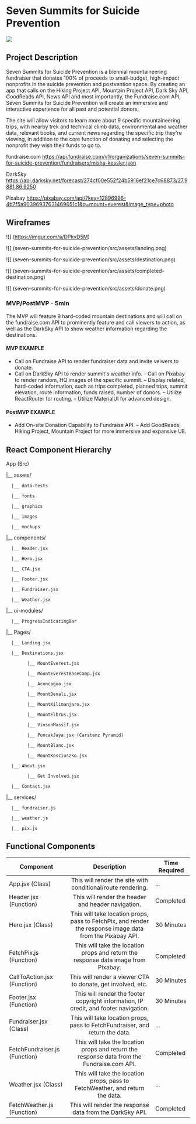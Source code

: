 # Seven Summits for Suicide Prevention 

![](https://i.giphy.com/media/fXgKfzV4aaHQI/source.gif)

## Project Description

Seven Summits for Suicide Prevention is a biennial mountaineering fundraiser that donates 100% of proceeds to small-budget, high-impact nonprofits in the suicide prevention and postvention space. By creating an app that calls on the Hiking Project API, Mountain Project API, Dark Sky API, GoodReads API, News API and most importantly, the Fundraise.com API, Seven Summits for Suicide Prevention will create an immersive and interactive experience for all past and potential donors.

The site will allow visitors to learn more about 9 specific mountaineering trips, with nearby trek and technical climb data, environmental and weather data, relevant books, and current news regarding the specific trip they're viewing, in addition to the core function of donating and selecting the nonprofit they wish their funds to go to.

fundraise.com https://api.fundraise.com/v1/organizations/seven-summits-for-suicide-prevention/fundraisers/misha-kessler.json

DarkSky https://api.darksky.net/forecast/274cf00e552f24b5916ef21ce7c68873/27.9881,86.9250

Pixabay https://pixabay.com/api/?key=12896996-4b7f5a90396937631469651c1&q=mount+everest&image_type=photo

## Wireframes

![] (https://imgur.com/a/DPkvD5M)

![] (seven-summits-for-suicide-prevention/src/assets/landing.png)

![] (seven-summits-for-suicide-prevention/src/assets/destination.png)

![] (seven-summits-for-suicide-prevention/src/assets/completed-destination.png)

![] (seven-summits-for-suicide-prevention/src/assets/donate.png)

### MVP/PostMVP - 5min

The MVP will feature 9 hard-coded mountain destinations and will call on the fundraise.com API to prominently feature and call viewers to action, as well as the DarkSky API to show weather information regarding the destinations. 

#### MVP EXAMPLE
- Call on Fundraise API to render fundraiser data and invite veiwers to donate.
- Call on DarkSky API to render summit's weather info.
– Call on Pixabay to render random, HQ images of the specific summit.
– Display related, hard-coded information, such as trips completed, planned trips, summit elevation, route information, funds raised, number of donors.
– Utilize ReactRouter for routing.
– Utilize MaterialUI for advanced design.

#### PostMVP EXAMPLE

- Add On-site Donation Capability to Fundraise API. 
– Add GoodReads, Hiking Project, Mountain Project for more immersive and expansive UE.

## React Component Hierarchy


App (Src)

|__ assets/

      |__ data-tests

      |__ fonts

      |__ graphics

      |__ images

      |__ mockups

|__ components/
     
      |__ Header.jsx
      
      |__ Hero.jsx

      |__ CTA.jsx

      |__ Footer.jsx

      |__ Fundraiser.jsx

      |__ Weather.jsx

|__ ui-modules/
     
      |__ ProgressIndicatingBar


|__ Pages/

      |__ Landing.jsx
      
      |__ Destinations.jsx

            |__ MountEverest.jsx

            |__ MountEverestBaseCamp.jsx

            |__ Aconcagua.jsx

            |__ MountDenali.jsx

            |__ MountKilimanjaro.jsx

            |__ MountElbrus.jsx

            |__ VinsonMassif.jsx

            |__ PuncakJaya.jsx (Carstenz Pyramid)

            |__ MountBlanc.jsx

            |__ MountKosciuszko.jsx

      |__ About.jsx

            |__ Get Involved.jsx

      |__ Contact.jsx

|__ services/

      |__ fundraiser.js
      
      |__ weather.js

      |__ pix.js



## Functional Components

| Component | Description | Time Required |
| --- | :---: | --- |
| App.jsx (Class) | This will render the site with conditional/route rendering. | ... |
| Header.jsx (Function) | This will render the header and header navigation. | Completed |
| Hero.jsx (Class) | This will take location props, pass to FetchPix, and render the response image data from the Pixabay API. | 30 Minutes |
| FetchPix.js (Function) | This will take the location props and return the response data image from Pixabay. | Completed |
| CallToAction.jsx (Function) | This will render a viewer CTA to donate, get involved, etc. | 30 Minutes |
| Footer.jsx (Function) | This will render the footer copyright information, IP credit, and footer navigation. | 30 Minutes |
| Fundraiser.jsx (Class) | This will take location props, pass to FetchFundraiser, and return the data. | ... |
| FetchFundraiser.js (Function) | This will take the location props and return the response data from the Fundraise.com API. | Completed |
| Weather.jsx (Class) | This will take the location props, pass to FetchWeather, and return the data. | ... |
| FetchWeather.js (Function) | This will render the response data from the DarkSky API. | Completed |


<!-- ## Time Frames
Time frames are also key in the development cycle.  You have limited time to code all phases of the game.  Your estimates can then be used to evalute game possibilities based on time needed and the actual time you have before game must be submitted. It's always best to pad the time by a few hours so that you account for the unknown so add and additional hour or two to each component to play it safe. Also, put a gif at the top of your Readme before you pitch, and you'll get a panda prize.

| Component | Priority | Estimated Time | Time Invetsted | Actual Time |
| --- | :---: |  :---: | :---: | :---: |

## Helper Functions
Helper functions should be generic enought that they can be reused in other applications. Use this section to document all helper functions that fall into this category.

## Additional Libraries
 MaterialUI
 React Router DOM

## Code Snippet
Use this section to include a brief code snippet of functionality that you are proud of an a brief description  

## Issues and Resolutions
 Use this section to list of all major issues encountered and their resolution.  -->